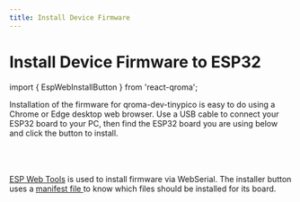 ```yaml
---
title: Install Device Firmware
---
```


# Install Device Firmware to ESP32

import { EspWebInstallButton } from 'react-qroma';


Installation of the firmware for qroma-dev-tinypico is easy to do using a Chrome or Edge desktop
web browser. Use a USB cable to connect your ESP32 board to your PC, then find the ESP32 board 
you are using below and click the button to install.

<div title='ESP32 Dev Board'>
  <EspWebInstallButton
    label='Install on ESP32 Dev Board'
    instructionsText="Plug your ESP32 Dev board into your computer's USB port and click the button below to install the firmware onto your ESP32 device."
    manifestPath='/qroma/versions/0.1.0/firmware/manifest-firmware.json'
    />
</div>

<br/>
<br/>
<br/>
<a href='https://esphome.github.io/esp-web-tools/'>ESP Web Tools</a> is used to install firmware via WebSerial. The installer button uses a <a href='/qroma/versions/0.1.0/firmware/manifest-firmware.json' target=''>manifest file </a> to know which files should be installed for its board.